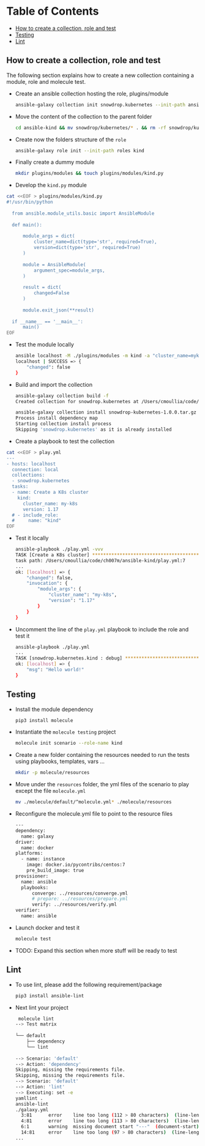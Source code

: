 Table of Contents
=================

   * [How to create a collection, role and test](#how-to-create-a-collection-role-and-test)
   * [Testing](#testing)
   * [Lint](#lint)

## How to create a collection, role and test
 
The following section explains how to create a new collection containing a module, role and molecule test.

- Create an ansible collection hosting the role, plugins/module
  ```bash
  ansible-galaxy collection init snowdrop.kubernetes --init-path ansible-kind
  ```
- Move the content of the collection to the parent folder
  ```bash
  cd ansible-kind && mv snowdrop/kubernetes/* . && rm -rf snowdrop/kubernetes
  ``` 
- Create now the folders structure of the `role`
  ```bash
  ansible-galaxy role init --init-path roles kind
  ``` 
- Finally create a dummy module
  ```bash
  mkdir plugins/modules && touch plugins/modules/kind.py
  ```  
- Develop the `kind.py` module
```bash
cat <<EOF > plugins/modules/kind.py
#!/usr/bin/python
  
  from ansible.module_utils.basic import AnsibleModule
  
  def main():
  
      module_args = dict(
          cluster_name=dict(type='str', required=True),
          version=dict(type='str', required=True)
      )
  
      module = AnsibleModule(
          argument_spec=module_args,
      )
  
      result = dict(
          changed=False
      )
  
      module.exit_json(**result)
  
  if __name__ == '__main__':
      main()
EOF
```

- Test the module locally
  ```bash
  ansible localhost -M ./plugins/modules -m kind -a "cluster_name=myk8s version=1.17"
  localhost | SUCCESS => {
      "changed": false
  }
  ```
- Build and import the collection
  ```bash
  ansible-galaxy collection build -f
  Created collection for snowdrop.kubernetes at /Users/cmoullia/code/ch007m/ansible-kind/snowdrop-kubernetes-1.0.0.tar.gz 
  
  ansible-galaxy collection install snowdrop-kubernetes-1.0.0.tar.gz -f 
  Process install dependency map
  Starting collection install process
  Skipping 'snowdrop.kubernetes' as it is already installed
  ```

- Create a playbook to test the collection
```bash
cat <<EOF > play.yml
---
- hosts: localhost
  connection: local
  collections:
  - snowdrop.kubernetes
  tasks:
  - name: Create a K8s cluster
    kind:
      cluster_name: my-k8s
      version: 1.17
  # - include_role:
  #     name: "kind"
EOF
```
- Test it locally
  ```bash
  ansible-playbook ./play.yml -vvv
  TASK [Create a K8s cluster] ********************************************************************************************************************************************************************************************************
  task path: /Users/cmoullia/code/ch007m/ansible-kind/play.yml:7
  ...
  ok: [localhost] => {
      "changed": false,
      "invocation": {
          "module_args": {
              "cluster_name": "my-k8s",
              "version": "1.17"
          }
      }
  }
  ```
- Uncomment the line of the `play.yml` playbook to include the role and test it
  ```bash
  ansible-playbook ./play.yml
  ...
  TASK [snowdrop.kubernetes.kind : debug] ********************************************************************************************************************************************************************************************
  ok: [localhost] => {
      "msg": "Hello world!"
  }
  ```
## Testing

- Install the module dependency
  ```bash
  pip3 install molecule
  ```
- Instantiate the `molecule testing` project
  ```bash
  molecule init scenario --role-name kind
  ``` 
- Create a new folder containing the resources needed to run the tests using playbooks, templates, vars ...
  ```bash
  mkdir -p molecule/resources
  ``` 
- Move under the `resources` folder, the yml files of the scenario to play except the file `molecule.yml`
  ```bash
  mv ./molecule/default/^molecule.yml* ./molecule/resources
  ```
- Reconfigure the molecule.yml file to point to the resource files
  ```bash
  ---
  dependency:
    name: galaxy
  driver:
    name: docker
  platforms:
    - name: instance
      image: docker.io/pycontribs/centos:7
      pre_build_image: true
  provisioner:
    name: ansible
    playbooks:
        converge: ../resources/converge.yml
        # prepare: ../resources/prepare.yml
        verify: ../resources/verify.yml
  verifier:
    name: ansible
  ``` 
        
- Launch docker and test it
  ```bash
  molecule test
  ``` 
- TODO: Expand this section when more stuff will be ready to test     
  
## Lint

- To use lint, please add the following requirement/package
  ```bash
  pip3 install ansible-lint
  ```
- Next lint your project
  ```bash
   molecule lint 
  --> Test matrix
      
  └── default
      ├── dependency
      └── lint
      
  --> Scenario: 'default'
  --> Action: 'dependency'
  Skipping, missing the requirements file.
  Skipping, missing the requirements file.
  --> Scenario: 'default'
  --> Action: 'lint'
  --> Executing: set -e
  yamllint .
  ansible-lint
  ./galaxy.yml
    3:81      error    line too long (112 > 80 characters)  (line-length)
    4:81      error    line too long (113 > 80 characters)  (line-length)
    6:1       warning  missing document start "---"  (document-start)
    14:81     error    line too long (97 > 80 characters)  (line-length)
  ...
  ```  